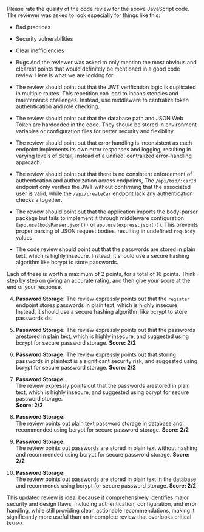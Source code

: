 Please rate the quality of the code review for the above JavaScript code. The reviewer was asked to look especially for things like this:

- Bad practices
- Security vulnerabilities
- Clear inefficiencies
- Bugs
  And the reviewer was asked to only mention the most obvious and clearest points that would definitely be mentioned in a good code review. Here is what we are looking for:

- The review should point out that the JWT verification logic is duplicated in multiple routes. This repetition can lead to inconsistencies and maintenance challenges. Instead, use middleware to centralize token authentication and role checking.

- The review should point out that the database path and JSON Web Token are hardcoded in the code. They should be stored in environment variables or configuration files for better security and flexibility.

- The review should point out that error handling is inconsistent as each endpoint implements its own error responses and logging, resulting in varying levels of detail, instead of a unified, centralized error-handling approach.

- The review should point out that there is no consistent enforcement of authentication and authorization across endpoints, The `/api/bid/:carId` endpoint only verifies the JWT without confirming that the associated user is valid, while the `/api/createCar` endpont lack any authentication checks altogether.

- The review should point out that the application imports the body-parser package but fails to implement it through middleware configuration (`app.use(bodyParser.json())` or `app.use(express.json())`). This prevents proper parsing of JSON request bodies, resulting in undefined `req.body` values.

- The code review should point out that the passwords are stored in plain text, which is highly insecure. Instead, it should use a secure hashing algorithm like bcrypt to store passwords.

Each of these is worth a maximum of 2 points, for a total of 16 points. Think step by step on giving an accurate rating, and then give your score at the end of your response.

4. **Password Storage:**
   The review expressly points out that the `register` endpoint stores passwords in plain text, which is highly insecure. Instead, it should use a secure hashing algorithm like bcrypt to store passwords.ds.

5. **Password Storage:**
   The review expressly points out that the passwords arestored in plain text, which is highly insecure, and suggested using bcrypt for secure password storage.
   **Score: 2/2**
6. **Password Storage:**
   The review expressly points out that storing passwords in plaintext is a significant security risk, and suggested using bcrypt for secure password storage.
   **Score: 2/2**

7. **Password Storage:**  
   The review expressly points out that the passwords arestored in plain text, which is highly insecure, and suggested using bcrypt for secure password storage.  
   **Score: 2/2**
8. **Password Storage:**  
   The review points out plain text password storage in database and recommended using bcrypt for secure password storage.
   **Score: 2/2**

9. **Password Storage:**  
   The review points out passwords are stored in plain text without hashing and recommended using bcrypt for secure password storage.
   **Score: 2/2**
10. **Password Storage:**  
    The review points out passwords are stored in plain text in the database and recommends using bcrypt for secure password storage.
    **Score: 2/2**

This updated review is ideal because it comprehensively identifies major security and design flaws, including authentication, configuration, and error handling, while still providing clear, actionable recommendations, making it significantly more useful than an incomplete review that overlooks critical issues.
